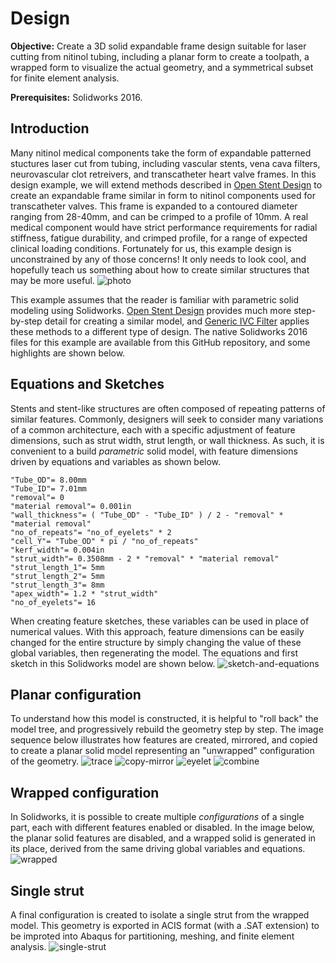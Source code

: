 # Design

**Objective:** Create a 3D solid expandable frame design suitable for laser cutting from nitinol tubing, including a planar form to create a toolpath, a wrapped form to visualize the actual geometry, and a symmetrical subset for finite element analysis. 

**Prerequisites:** Solidworks 2016.

## Introduction

Many nitinol medical components take the form of expandable patterned stuctures laser cut from tubing, including vascular stents, vena cava filters, neurovascular clot retreivers, and transcatheter heart valve frames. In this design example, we will extend methods described in [Open Stent Design](https://github.com/cbonsig/open-stent) to create an expandable frame similar in form to nitinol components used for transcatheter valves. This frame is expanded to a contoured diameter ranging from 28-40mm, and can be crimped to a profile of 10mm. A real medical component would have strict performance requirements for radial stiffness, fatigue durability, and crimped profile, for a range of expected clinical loading conditions. Fortunately for us, this example design is unconstrained by any of those concerns! It only needs to look cool, and hopefully teach us something about how to create similar structures that may be more useful.
![photo](105-photo.jpg)

This example assumes that the reader is familiar with parametric solid modeling using Solidworks. [Open Stent Design](https://github.com/cbonsig/open-stent) provides much more step-by-step detail for creating a similar model, and [Generic IVC Filter](https://github.com/kenaycock/Generic-IVC-Filter) applies these methods to a different type of design. The native Solidworks 2016 files for this example are available from this GitHub repository, and some highlights are shown below.

## Equations and Sketches

Stents and stent-like structures are often composed of repeating patterns of similar features. Commonly, designers will seek to consider many variations of a common architecture, each with a specific adjustment of feature dimensions, such as strut width, strut length, or wall thickness. As such, it is convenient to a build *parametric* solid model, with feature dimensions driven by equations and variables as shown below.

```
"Tube_OD"= 8.00mm
"Tube_ID"= 7.01mm
"removal"= 0
"material removal"= 0.001in
"wall_thickness"= ( "Tube_OD" - "Tube_ID" ) / 2 - "removal" * "material removal"
"no_of_repeats"= "no_of_eyelets" * 2
"cell_Y"= "Tube_OD" * pi / "no_of_repeats"
"kerf_width"= 0.004in
"strut_width"= 0.3508mm - 2 * "removal" * "material removal"
"strut_length_1"= 5mm
"strut_length_2"= 5mm
"strut_length_3"= 8mm
"apex_width"= 1.2 * "strut_width"
"no_of_eyelets"= 16
```
When creating feature sketches, these variables can be used in place of numerical values. With this approach, feature dimensions can be easily changed for the entire structure by simply changing the value of these global variables, then regenerating the model. The equations and first sketch in this Solidworks model are shown below.
![sketch-and-equations](105-equations.png)

## Planar configuration

To understand how this model is constructed, it is helpful to "roll back" the model tree, and progressively rebuild the geometry step by step. The image sequence below illustrates how features are created, mirrored, and copied to create a planar solid model representing an "unwrapped" configuration of the geometry.
![trace](105-trace.png)
![copy-mirror](105-copy-mirror.png)
![eyelet](105-eyelet.png)
![combine](105-combine.png)

## Wrapped configuration

In Solidworks, it is possible to create multiple *configurations* of a single part, each with different features enabled or disabled. In the image below, the planar solid features are disabled, and a wrapped solid is generated in its place, derived from the same driving global variables and equations.
![wrapped](105-wrapped.png)

## Single strut

A final configuration is created to isolate a single strut from the wrapped model. This geometry is exported in ACIS format (with a .SAT extension) to be improted into Abaqus for partitioning, meshing, and finite element analysis.
![single-strut](105-single-row.png)
